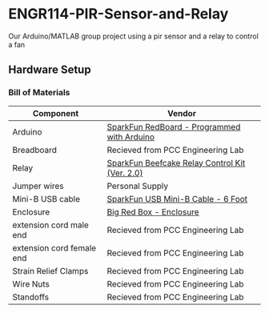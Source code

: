 # ENGR114-PIR-Sensor-and-Relay
Our Arduino/MATLAB group project using a pir sensor and a relay to control a fan

## Hardware Setup

### Bill of Materials
|Component|Vendor|
|---|---|
|Arduino|[SparkFun RedBoard - Programmed with Arduino](https://www.sparkfun.com/products/13975)|
|Breadboard|Recieved from PCC Engineering Lab|
|Relay|[SparkFun Beefcake Relay Control Kit (Ver. 2.0)](https://www.sparkfun.com/products/13815)|
|Jumper wires|Personal Supply|
|Mini-B USB cable|[SparkFun USB Mini-B Cable - 6 Foot](https://www.sparkfun.com/products/11301)|
|Enclosure|[Big Red Box - Enclosure](https://www.sparkfun.com/products/11366)|
|extension cord male end|Recieved from PCC Engineering Lab|
|extension cord female end|Recieved from PCC Engineering Lab|
|Strain Relief Clamps|Recieved from PCC Engineering Lab|
|Wire Nuts|Recieved from PCC Engineering Lab|
|Standoffs|Recieved from PCC Engineering Lab|

